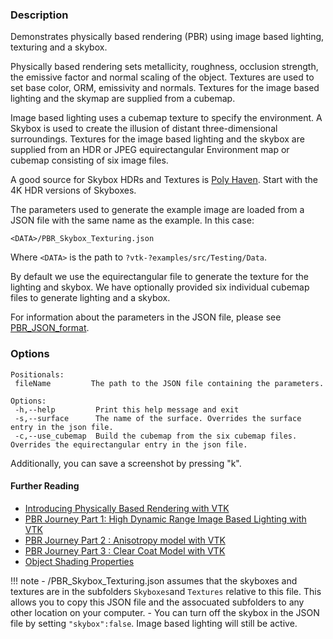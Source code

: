 ### Description

Demonstrates physically based rendering (PBR) using image based lighting, texturing and a skybox.

Physically based rendering sets metallicity, roughness, occlusion strength, the emissive factor and normal scaling of the object. Textures are used to set base color, ORM, emissivity and normals. Textures for the image based lighting and the skymap are supplied from a cubemap.

Image based lighting uses a cubemap texture to specify the environment. A Skybox is used to create the illusion of distant three-dimensional surroundings. Textures for the image based lighting and the skybox are supplied from an HDR or JPEG equirectangular Environment map or cubemap consisting of six image files.

A good source for Skybox HDRs and Textures is [Poly Haven](https://polyhaven.com/all). Start with the 4K HDR versions of Skyboxes.

The parameters used to generate the example image are loaded from a JSON file with the same name as the example. In this case:

``` text
<DATA>/PBR_Skybox_Texturing.json
```

Where `<DATA>` is the path to `?vtk-?examples/src/Testing/Data`.

By default we use the equirectangular file to generate the texture for the lighting and skybox. We have optionally provided six individual cubemap files to generate lighting and a skybox.

For information about the parameters in the JSON file, please see [PBR_JSON_format](../../Documentation/PBR_JSON_format.md).

### Options

``` text
Positionals:
 fileName         The path to the JSON file containing the parameters.

Options:
 -h,--help         Print this help message and exit
 -s,--surface      The name of the surface. Overrides the surface entry in the json file.
 -c,--use_cubemap  Build the cubemap from the six cubemap files. Overrides the equirectangular entry in the json file.
```

Additionally, you can save a screenshot by pressing "k".

#### Further Reading

- [Introducing Physically Based Rendering with VTK](https://blog.kitware.com/vtk-pbr/)
- [PBR Journey Part 1: High Dynamic Range Image Based Lighting with VTK](https://blog.kitware.com/pbrj1/)
- [PBR Journey Part 2 : Anisotropy model with VTK](https://blog.kitware.com/pbr-journey-part-2-anisotropy-model-with-vtk/)
- [PBR Journey Part 3 : Clear Coat Model with VTK](https://blog.kitware.com/pbr-journey-part-3-clear-coat-model-with-vtk/)
- [Object Shading Properties](https://gitlab.kitware.com/paraview/paraview-docs/-/blob/master/doc/source/ReferenceManual/objectShadingProperties.rst)

!!! note
    - <DATA>/PBR_Skybox_Texturing.json assumes that the skyboxes and textures are in the subfolders `Skyboxes`and `Textures` relative to this file. This allows you to copy this JSON file and the assocuated subfolders to any other location on your computer.
    - You can turn off the skybox in the JSON file by setting `"skybox":false`. Image based lighting will still be active.
